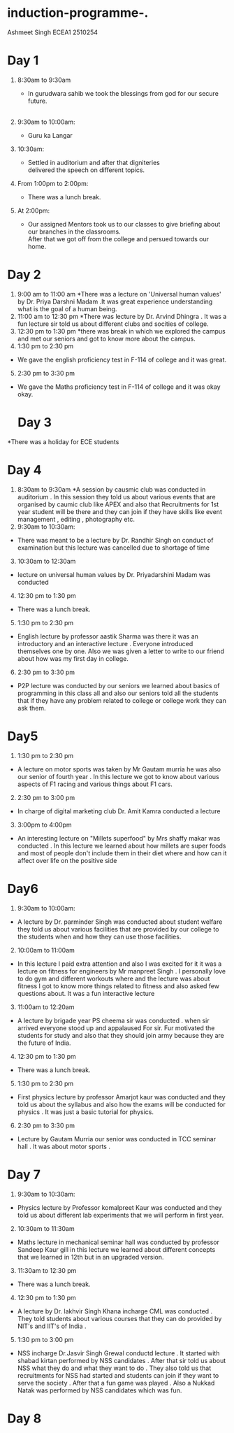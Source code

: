# induction-programme-.
Ashmeet Singh ECEA1 2510254
# Day 1
1. 8:30am to 9:30am
      * In gurudwara sahib we took the blessings from god for our secure future.<br><br>

2. 9:30am to 10:00am:
      * Guru ka Langar

3. 10:30am:
      * Settled in auditorium and after that digniteries <br>delivered the speech on different topics.


4. From 1:00pm to 2:00pm:
      * There was a lunch break.

5. At 2:00pm:
      * Our assigned Mentors took us to our classes to give briefing about our branches in the classrooms.<br> After that we got off from the college and persued towards our home.
  
# Day 2
1. 9:00 am to 11:00 am
*There was a lecture on 'Universal human values' by Dr. Priya Darshni Madam .It was great experience understanding what is the goal of a human being.
2. 11:00 am to 12:30 pm
*There was lecture by Dr. Arvind Dhingra . It was a fun lecture sir told us about different clubs and socities of college.
3. 12:30 pm to 1:30 pm
*there was break in which we explored the campus and met our seniors and got to know more about the campus. 
4. 1:30 pm to 2:30 pm
 * We gave the english proficiency test in F-114 of college and it was great.
5. 2:30 pm to 3:30 pm
* We gave the Maths proficiency test in F-114 of college and it was okay okay.

  # Day 3
*There was a holiday for ECE students

  # Day 4
1. 8:30am to 9:30am
*A session by causmic club was conducted in auditorium . In this session they told us about various events that are organised by caumic club like APEX and also that Recruitments for 1st year student will be there and they can join if they have skills like event management , editing , photography etc.
2.  9:30am to 10:30am:
* There was meant to be a lecture by Dr. Randhir Singh on conduct of examination but this lecture was cancelled due to shortage of time
3.  10:30am to 12:30am
* lecture on universal human values by Dr. Priyadarshini Madam was conducted
4. 12:30 pm to 1:30 pm
* There was a lunch break.
5. 1:30 pm to 2:30 pm
* English lecture by professor aastik Sharma was there it was an introductory and an interactive lecture . Everyone introduced themselves one by one. Also we was given a letter to write to our friend about how was my first day in college.
6. 2:30 pm to 3:30 pm
* P2P lecture was conducted by our seniors we learned about basics of programming in this class all and also our seniors  told all the students that if they have any problem related to college or college work they can ask them.

# Day5
1. 1:30 pm to 2:30 pm
* A lecture on motor sports was taken by Mr Gautam murria he was also our senior of fourth year . In this lecture we got to know about various aspects of F1 racing and various things about F1 cars.
2. 2:30 pm to 3:00 pm
* In charge of digital marketing club Dr. Amit Kamra conducted a lecture
3. 3:00pm to 4:00pm
* An interesting lecture on "Millets superfood" by Mrs shaffy makar was conducted . In this lecture we learned about how millets are super foods and most of people don't include them in their diet where and how can it affect over life on the positive side

# Day6
1. 9:30am to 10:00am:
* A lecture by Dr. parminder Singh was conducted about student welfare they told us about various facilities that are provided by our college to the students when and how they can use those facilities.
2. 10:00am to 11:00am
* In this lecture I paid extra attention and also I was excited for it it was a lecture on fitness for engineers by Mr manpreet Singh . I personally love to do gym and different workouts where and the lecture was about fitness I got to know more things related to fitness and also asked few questions about. It was a fun interactive lecture
 3. 11:00am to 12:20am
* A lecture by brigade year PS cheema sir was conducted . when sir arrived everyone stood up and appalaused For sir. Fur motivated the students for study and also that they should join army because they are the future of India.
4. 12:30 pm to 1:30 pm
* There was a lunch break.
5. 1:30 pm to 2:30 pm
* First physics lecture by professor Amarjot kaur was conducted and they told us about the syllabus and also how the exams will be conducted for physics . It was just a basic tutorial for physics.
6. 2:30 pm to 3:30 pm
* Lecture by Gautam Murria our senior was conducted in TCC seminar hall . It was about motor sports .

# Day 7
1. 9:30am to 10:30am:
* Physics lecture by Professor komalpreet Kaur was conducted and they told us about different lab experiments that we will perform in first year.
2. 10:30am to 11:30am
* Maths lecture in mechanical seminar hall was conducted by professor Sandeep Kaur gill in this lecture we learned about different concepts that we learned in 12th but in an upgraded version.
3. 11:30am to 12:30 pm
* There was a lunch break.
4. 12:30 pm to 1:30 pm
* A lecture by Dr. lakhvir Singh Khana incharge CML was conducted . They told students about various courses that they can do provided by NIT's and IIT's of India .
5. 1:30 pm to 3:00 pm
* NSS incharge Dr.Jasvir Singh Grewal conductd lecture . It started with shabad kirtan performed by NSS candidates . After that sir told us about NSS what they do and what they want to do . They also told us that recruitments for NSS had started and students can join if they want to serve the society . After that a fun game was played . Also a Nukkad Natak was performed by NSS candidates which was fun.

# Day 8
